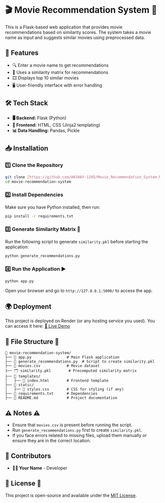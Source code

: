 # 🎬 Movie Recommendation System 🍿

This is a Flask-based web application that provides movie recommendations based on similarity scores. The system takes a movie name as input and suggests similar movies using preprocessed data.

## 🚀 Features
- 🔍 Enter a movie name to get recommendations
- 🤖 Uses a similarity matrix for recommendations
- 🎞️ Displays top 10 similar movies
- 🖥️ User-friendly interface with error handling

## 🛠 Tech Stack
- **🖥 Backend:** Flask (Python)
- **🎨 Frontend:** HTML, CSS (Jinja2 templating)
- **📊 Data Handling:** Pandas, Pickle

## 📥 Installation
### 1️⃣ Clone the Repository
```sh
git clone [https://github.com/AKSHAY-1205/Movie_Recommendation_System_ML.git]
cd movie-recommendation-system
```
### 2️⃣ Install Dependencies
Make sure you have Python installed, then run:
```sh
pip install -r requirements.txt
```
### 3️⃣ Generate Similarity Matrix 🔄
Run the following script to generate `similarity.pkl` before starting the application:
```sh
python generate_recommendations.py
```
### 4️⃣ Run the Application ▶️
```sh
python app.py
```
Open your browser and go to `http://127.0.0.1:5000/` to access the app.

## 🌍 Deployment
This project is deployed on Render (or any hosting service you used). You can access it here:
[🎥 Live Demo](https://movie-recommendation-system-ml-1-66bo.onrender.com)

## 📂 File Structure 📁
```
📁 movie-recommendation-system/
├── 📜 app.py                # Main Flask application
├── 📜 generate_recommendations.py  # Script to create similarity.pkl
├── 📄 movies.csv            # Movie dataset
├── 🗂️ similarity.pkl        # Precomputed similarity matrix
├── 📁 templates/
│   ├── 📝 index.html        # Frontend template
├── 📁 static/
│   ├── 🎨 styles.css        # CSS for styling (if any)
├── 📜 requirements.txt      # Dependencies
├── 📖 README.md             # Project documentation
```

## ⚠️ Notes ⚠️
- Ensure that `movies.csv` is present before running the script.
- Run `generate_recommendations.py` first to create `similarity.pkl`.
- If you face errors related to missing files, upload them manually or ensure they are in the correct location.

## 👥 Contributors
- **🙋‍♂️ Your Name** - Developer

## 📜 License 📜
This project is open-source and available under the [MIT License](LICENSE).

